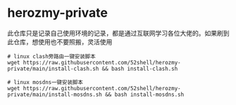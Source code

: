 # herozmy-private
此仓库只是记录自己使用环境的记录，都是通过互联网学习各位大佬的。如果刷到此仓库，想使用也不要照搬，灵活使用

``` shell
# linux clash旁路由一键安装脚本
wget https://raw.githubusercontent.com/52shell/herozmy-private/main/install-clash.sh && bash install-clash.sh
```
``` shell
# linux mosdns一键安装脚本
wget https://raw.githubusercontent.com/52shell/herozmy-private/main/install-mosdns.sh && bash install-mosdns.sh
```
